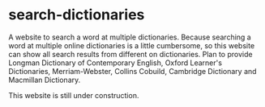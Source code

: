 # search-dictionaries
A website to search a word at multiple dictionaries.
Because searching a word at multiple online dictionaries is a little cumbersome, so this website can show all search results from different on dictionaries.
Plan to provide Longman Dictionary of Contemporary English, Oxford Learner's Dictionaries, Merriam-Webster, Collins Cobuild, Cambridge Dictionary and Macmillan Dictionary.

This website is still under construction.
